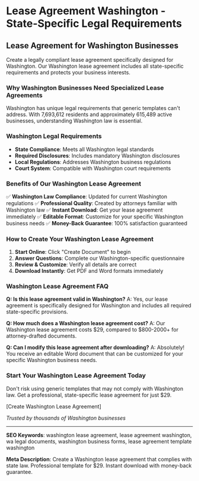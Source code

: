 # Lease Agreement Washington - State-Specific Legal Requirements

## Lease Agreement for Washington Businesses

Create a legally compliant lease agreement specifically designed for Washington. Our Washington lease agreement includes all state-specific requirements and protects your business interests.

### Why Washington Businesses Need Specialized Lease Agreements

Washington has unique legal requirements that generic templates can't address. With 7,693,612 residents and approximately 615,489 active businesses, understanding Washington law is essential.

### Washington Legal Requirements

- **State Compliance**: Meets all Washington legal standards
- **Required Disclosures**: Includes mandatory Washington disclosures
- **Local Regulations**: Addresses Washington business regulations
- **Court System**: Compatible with Washington court requirements

### Benefits of Our Washington Lease Agreement

✅ **Washington Law Compliance**: Updated for current Washington regulations
✅ **Professional Quality**: Created by attorneys familiar with Washington law
✅ **Instant Download**: Get your lease agreement immediately
✅ **Editable Format**: Customize for your specific Washington business needs
✅ **Money-Back Guarantee**: 100% satisfaction guaranteed

### How to Create Your Washington Lease Agreement

1. **Start Online**: Click "Create Document" to begin
2. **Answer Questions**: Complete our Washington-specific questionnaire
3. **Review & Customize**: Verify all details are correct
4. **Download Instantly**: Get PDF and Word formats immediately

### Washington Lease Agreement FAQ

**Q: Is this lease agreement valid in Washington?**
A: Yes, our lease agreement is specifically designed for Washington and includes all required state-specific provisions.

**Q: How much does a Washington lease agreement cost?**
A: Our Washington lease agreement costs $29, compared to $800-2000+ for attorney-drafted documents.

**Q: Can I modify this lease agreement after downloading?**
A: Absolutely! You receive an editable Word document that can be customized for your specific Washington business needs.

### Start Your Washington Lease Agreement Today

Don't risk using generic templates that may not comply with Washington law. Get a professional, state-specific lease agreement for just $29.

[Create Washington Lease Agreement]

_Trusted by thousands of Washington businesses_

---

**SEO Keywords**: washington lease agreement, lease agreement washington, wa legal documents, washington business forms, lease agreement template washington

**Meta Description**: Create a Washington lease agreement that complies with state law. Professional template for $29. Instant download with money-back guarantee.
